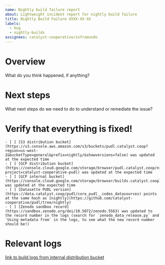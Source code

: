 ```yaml
---
name: Nightly build failure report
about: Lightweight incident report for nightly build failure
title: Nightly Build Failure XXXX-XX-XX
labels:
  - bug
  - nightly-builds
assignees: catalyst-cooperative/inframundo
---
```


# Overview

What do you think happened, if anything?

# Next steps

What next steps do we need to do to understand or remediate the issue?

# Verify that everything is fixed!

```[tasklist]
- [ ] [S3 distribution bucket](https://s3.console.aws.amazon.com/s3/buckets/pudl.catalyst.coop?region=us-west-2&bucketType=general&prefix=nightly/&showversions=false) was updated at the expected time
- [ ] [GCP distribution bucket](https://console.cloud.google.com/storage/browser/pudl.catalyst.coop/nightly;tab=objects?project=catalyst-cooperative-pudl) was updated at the expected time
- [ ] [GCP internal bucket](https://console.cloud.google.com/storage/browser/builds.catalyst.coop) was updated at the expected time
- [ ] [Datasette PUDL version](https://data.catalyst.coop/pudl/core_pudl__codes_datasources) points at the same hash as [nightly](https://github.com/catalyst-cooperative/pudl/tree/nightly)
- [ ] [Zenodo sandbox record](https://sandbox.zenodo.org/doi/10.5072/zenodo.5563) was updated to the record number in the logs (search for `zenodo_data_release.py` and `Using metadata from` in the logs, to see what the new record number should be!)
```

# Relevant logs
[link to build logs from internal distribution bucket]()

```
```
